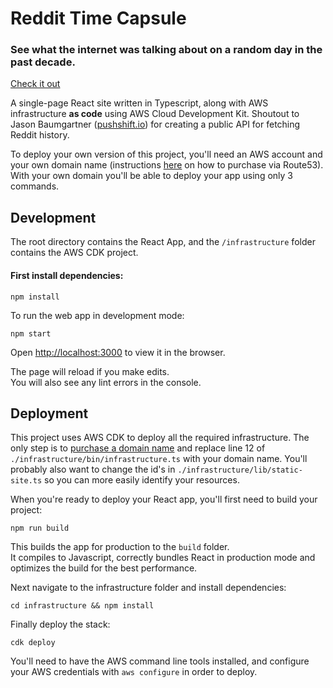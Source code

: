 # Reddit Time Capsule

### See what the internet was talking about on a random day in the past decade.

[Check it out](https://reddit-time-capsule.com/)

A single-page React site written in Typescript, along with AWS infrastructure **as code** using AWS Cloud Development Kit.
Shoutout to Jason Baumgartner ([pushshift.io](https://pushshift.io/)) for creating a public API for fetching Reddit history.

To deploy your own version of this project, you'll need an AWS account and your own domain name (instructions [here](https://docs.aws.amazon.com/Route53/latest/DeveloperGuide/domain-register.html) on how to purchase via Route53). With your own domain you'll be able to deploy your app using only 3 commands.

## Development

The root directory contains the React App, and the `/infrastructure` folder contains the AWS CDK project.

#### First install dependencies:

```
npm install
```

To run the web app in development mode:

```
npm start
```

Open [http://localhost:3000](http://localhost:3000) to view it in the browser.

The page will reload if you make edits.\
You will also see any lint errors in the console.

## Deployment

This project uses AWS CDK to deploy all the required infrastructure. The only step is to [purchase a domain name](https://docs.aws.amazon.com/Route53/latest/DeveloperGuide/domain-register.html) and replace line 12 of `./infrastructure/bin/infrastructure.ts` with your domain name. You'll probably also want to change the id's in `./infrastructure/lib/static-site.ts` so you can more easily identify your resources.

When you're ready to deploy your React app, you'll first need to build your project:

```
npm run build
```

This builds the app for production to the `build` folder.\
It compiles to Javascript, correctly bundles React in production mode and optimizes the build for the best performance.

Next navigate to the infrastructure folder and install dependencies:

```
cd infrastructure && npm install
```

Finally deploy the stack:

```
cdk deploy
```

You'll need to have the AWS command line tools installed, and configure your AWS credentials with `aws configure` in order to deploy.

